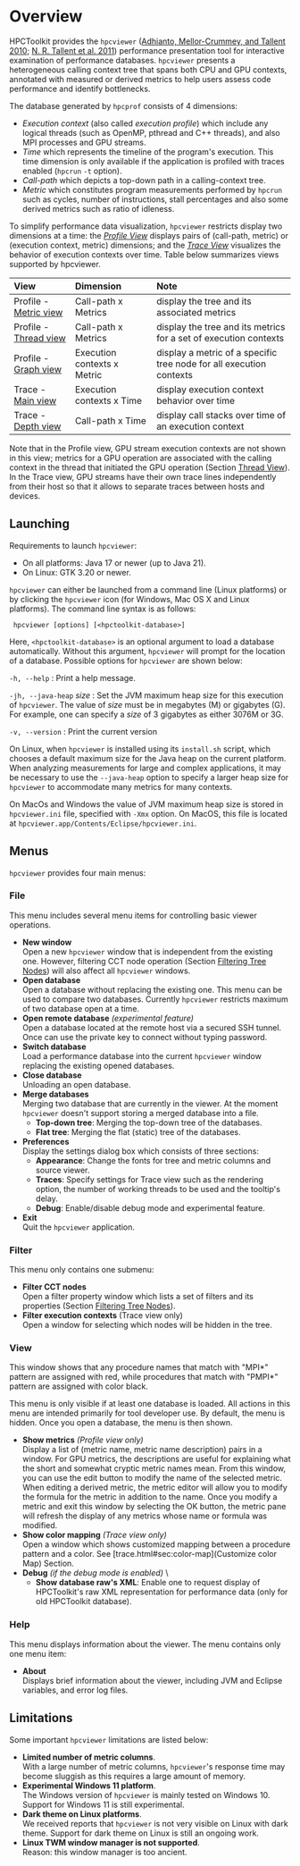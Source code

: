 <!--
SPDX-FileCopyrightText: 2002-2023 Rice University
SPDX-FileCopyrightText: 2024 Contributors to the HPCToolkit Project

SPDX-License-Identifier: CC-BY-4.0
-->

# Overview

HPCToolkit provides the `hpcviewer` ([Adhianto, Mellor-Crummey, and Tallent 2010](https://doi.org/10.1109/ICPPW.2010.35); [N. R. Tallent et al. 2011](http://doi.acm.org/10.1145/1995896.1995908)) performance presentation tool for interactive examination of performance databases.
`hpcviewer` presents a heterogeneous
calling context tree that spans both CPU and GPU contexts, annotated
with measured or derived metrics to help users assess code performance
and identify bottlenecks.

The database generated by `hpcprof` consists of 4 dimensions: 
- *Execution context* (also called *execution profile*) which include any logical threads (such as OpenMP, pthread and C++ threads), and also MPI processes and GPU streams.
- *Time* which represents the timeline of the program's execution. This time dimension is only available if the application is profiled with traces enabled (`hpcrun` `-t` option).
- *Call-path* which depicts a top-down path in a calling-context tree.
- *Metric* which constitutes program measurements performed by `hpcrun` such as cycles, number of instructions, stall percentages and also some derived metrics such as ratio of idleness.

To simplify performance data visualization, `hpcviewer` restricts
display two dimensions at a time: the [*Profile View*](profile.html#sec:profile) displays
pairs of (call-path, metric) or (execution context,
metric) dimensions; and the [*Trace View*](trace.html#sec:trace) visualizes the
behavior of execution contexts over time.
Table below summarizes views supported by hpcviewer.

| View                  | Dimension                    | Note                                                                |
| :-------------------- | :--------------------------- | :------------------------------------------------------------------ |
| Profile - [Metric view](profile.html#sec:pane-metric)            | Call-path x Metrics  | display the tree and its associated metrics                         |
| Profile - [Thread view](profile.html#sec:hpcviewer:thread-level) | Call-path x Metrics  | display the tree and its metrics for a set of execution contexts    |
| Profile - [Graph view](profile.html#sec:hpcviewer:plots)         | Execution contexts x Metric | display a metric of a specific tree node for all execution contexts |
| Trace - [Main view](trace.html#sec:mainview)                     | Execution contexts x Time   | display execution context behavior over time                        |
| Trace - [Depth view](trace.html#sec:depthview)    | Call-path x Time     | display call stacks over time of an execution context               |

Note that in the Profile view, GPU stream execution contexts are not shown in this view; metrics for a GPU operation are associated with the calling context in the thread that initiated the GPU operation (Section [Thread View](profile.html#sec:hpcviewer:thread-level)).
In the Trace view, GPU streams have their own trace lines independently from their host so that it allows to separate traces between hosts and devices.

## Launching

Requirements to launch `hpcviewer`:

- On all platforms: Java 17 or newer (up to Java 21).
- On Linux: GTK 3.20 or newer.

`hpcviewer` can either be launched from a command line (Linux platforms) or by clicking the `hpcviewer` icon (for Windows, Mac OS X and Linux platforms).
The command line syntax is as follows:

```
 hpcviewer [options] [<hpctoolkit-database>]
```

Here, `<hpctoolkit-database>` is an optional argument to load a database automatically.
Without this argument, `hpcviewer` will prompt for the location of a database. Possible options for `hpcviewer` are shown below:

`-h, --help`
: Print a help message.

`-jh, --java-heap` *size*
: Set the JVM maximum heap size for this execution of `hpcviewer`. The value of *size* must be in megabytes (M) or gigabytes (G). For example, one can specify a *size* of 3 gigabytes as either 3076M or 3G.

`-v, --version`
: Print the current version

On Linux, when `hpcviewer` is installed using its `install.sh` script, which chooses a default maximum size for the Java heap on the current platform. When analyzing measurements for large and complex applications, it may be necessary to use the `--java-heap` option to specify a larger heap size for `hpcviewer` to accommodate many metrics for many contexts.

On MacOs and Windows the value of JVM maximum heap size is stored in `hpcviewer.ini` file, specified with `-Xmx` option.
On MacOS, this file is located at `hpcviewer.app/Contents/Eclipse/hpcviewer.ini`.


## Menus

`hpcviewer` provides four main menus:

### File

This menu includes several menu items for controlling basic viewer operations.

- **New window**\
  Open a new `hpcviewer` window that is independent from the existing one.
  However, filtering CCT node operation (Section [Filtering Tree Nodes](profile.html#sec:filter)) will also affect all `hpcviewer` windows.
- **Open database**\
  Open a database without replacing the existing one. This menu can be used to compare two databases.
  Currently `hpcviewer` restricts maximum of two database open at a time.
- **Open remote database** *(experimental feature)* \
  Open a database located at the remote host via a secured SSH tunnel. Once can use the private key to connect without typing password.
- **Switch database** \
  Load a performance database into the current `hpcviewer` window replacing the existing opened databases.
- **Close database** \
  Unloading an open database.
- **Merge databases** \
  Merging two database that are currently in the viewer.
  At the moment `hpcviewer` doesn't support storing a merged database into a file.
    - **Top-down tree**: Merging the top-down tree of the databases.
    - **Flat tree**: Merging the flat (static) tree of the databases.
- **Preferences** \
  Display the settings dialog box which consists of three sections:
    - **Appearance**: Change the fonts for tree and metric columns and source viewer.
    - **Traces**: Specify settings for Trace view such as the rendering option, the number of working threads to be used and the tooltip's delay.
    - **Debug**: Enable/disable debug mode and experimental feature.
- **Exit** \
  Quit the `hpcviewer` application.

### Filter

This menu only contains one submenu:

- **Filter CCT nodes** \
  Open a filter property window which lists a set of filters and its properties (Section [Filtering Tree Nodes](profile.html#sec:filter)).
- **Filter execution contexts** (Trace view only) \
  Open a window for selecting which nodes will be hidden in the tree.

### View

This window shows that any procedure names that match with "MPI*" pattern are assigned with red, while procedures that match with "PMPI*" pattern are assigned with color black.

This menu is only visible if at least one database is loaded.
All actions in this menu are intended primarily for tool developer use.
By default, the menu is hidden. Once you open a database, the menu is then shown.

- **Show metrics** *(Profile view only)* \
  Display a list of (metric name, metric name description) pairs in a window. For GPU metrics, the descriptions are useful for explaining what the short and somewhat cryptic metric names mean.
  From this window, you can use the edit button to modify the name of the selected metric. When editing a derived metric, the metric editor will allow you to modify the formula for the metric in addition to the name.
  Once you modify a metric and exit this window by selecting the OK button, the metric pane will refresh the display of any metrics whose name or formula was modified.
- **Show color mapping** *(Trace view only)* \
  Open a window which shows customized mapping between a procedure pattern and a color. See [trace.html#sec:color-map](Customize color Map) Section.
- **Debug** *(if the debug mode is enabled)* \
    - **Show database raw's XML**:
    Enable one to request display of HPCToolkit's raw XML representation for performance data (only for old HPCToolkit database).


### Help

This menu displays information about the viewer. The menu contains only one menu item:

- **About** \
  Displays brief information about the viewer, including JVM and Eclipse variables, and error log files.

## Limitations

Some important `hpcviewer` limitations are listed below:

- **Limited number of metric columns**. \
  With a large number of metric columns, `hpcviewer`'s response time may become sluggish as this requires a large amount of memory.
- **Experimental Windows 11 platform**. \
  The Windows version of `hpcviewer` is mainly tested on Windows 10. Support for Windows 11 is still experimental.
- **Dark theme on Linux platforms**. \
  We received reports that `hpcviewer` is not very visible on Linux with dark theme. Support for dark theme on Linux is still an ongoing work.
- **Linux TWM window manager is not supported**. \
  Reason: this window manager is too ancient.
  